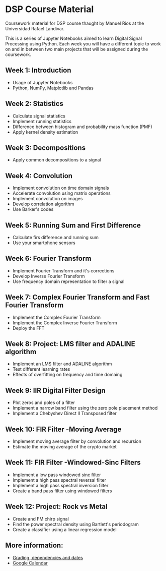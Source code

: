 # DSP Course Material

Coursework material for DSP course thaught by Manuel Rios at the Universidad Rafael Landivar.

This is a series of Jupyter Notebooks aimed to learn Digital Signal Processing using Python. Each week you will have a different topic to work on and in between two main projects that will be assigned during the coursework.

## Week 1: Introduction

* Usage of Jupyter Notebooks
* Python, NumPy, Matplotlib and Pandas

## Week 2: Statistics

* Calculate signal statistics
* Implement running statistics
* Difference between histogram and probability mass function (PMF)
* Apply kernel density estimation

## Week 3: Decompositions

* Apply common decompositions to a signal

## Week 4: Convolution

* Implement convolution on time domain signals
* Accelerate convolution using matrix operations
* Implement convolution on images
* Develop correlation algorithm
* Use Barker's codes

## Week 5: Running Sum and First Difference

* Calculate firs difference and running sum
* Use your smartphone sensors

## Week 6: Fourier Transform

* Implement Fourier Transform and it's corrections
* Develop Inverse Fourier Transform
* Use frequency domain representation to filter a signal

## Week 7: Complex Fourier Transform and Fast Fourier Transform

* Implement the Complex Fourier Transform
* Implement the Complex Inverse Fourier Transform
* Deploy the FFT

## Week 8: Project: LMS filter and ADALINE algorithm

* Implement an LMS filter and ADALINE algorithm
* Test different learning rates
* Effects of overfitting on frequency and time domaing

## Week 9: IIR Digital Filter Design

* Plot zeros and poles of a filter
* Implement a narrow band filter using the zero pole placement method
* Implement a Chebyshev Direct II Transposed filter

## Week 10: FIR Filter -Moving Average

* Implement moving average filter by convolution and recursion
* Estimate the moving average of the crypto market

## Week 11: FIR Filter -Windowed-Sinc Filters

* Implement a low pass windowed sinc filter
* Implement a high pass spectral reversal filter
* Implement a high pass spectral inversion filter    
* Create a band pass filter using windowed filters

## Week 12: Project: Rock vs Metal

* Create and FM chirp signal
* Find the power spectral density using Bartlett's periodogram
* Create a classifier using a linear regression model

## More information:

* [Grading, dependencies and dates](https://docs.google.com/spreadsheets/d/e/2PACX-1vQsbv9m7aa0PdTNJ9ltTTkNLOD4jc3j_KZNNov0n0jyx0lRmqzG0eO50r8AmUGFftjtH94QQDjvDF8L/pubhtml)
* [Google Calendar](https://calendar.google.com/calendar/u/0?cid=NXRjcWJoOThtODM5NG8yNGQ0cDRhZm1rYm9AZ3JvdXAuY2FsZW5kYXIuZ29vZ2xlLmNvbQ)
